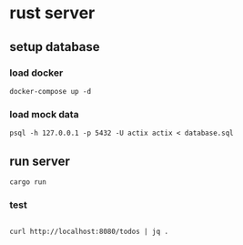 # rust server 

## setup database

### load docker 
```
docker-compose up -d
```
### load mock data
```
psql -h 127.0.0.1 -p 5432 -U actix actix < database.sql
```

## run server 
```
cargo run
```

### test
```

curl http://localhost:8080/todos | jq .
```


